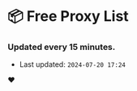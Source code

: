 # :package: Free Proxy List
### Updated every 15 minutes.

- Last updated: `2024-07-20 17:24`

:heart:

